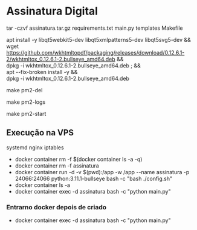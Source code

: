 # Assinatura Digital

tar -czvf assinatura.tar.gz requirements.txt main.py templates Makefile

apt install -y libqt5webkit5-dev libqt5xmlpatterns5-dev libqt5svg5-dev && \
wget https://github.com/wkhtmltopdf/packaging/releases/download/0.12.6.1-2/wkhtmltox_0.12.6.1-2.bullseye_amd64.deb && \
dpkg -i wkhtmltox_0.12.6.1-2.bullseye_amd64.deb ; && \
apt --fix-broken install -y && \
dpkg -i wkhtmltox_0.12.6.1-2.bullseye_amd64.deb

make pm2-del

make pm2-logs

make pm2-start

## Execução na VPS

systemd
nginx
iptables

- docker container rm -f $(docker container ls -a -q)
- docker container rm -f assinatura
- docker container run -d -v $(pwd):/app -w /app --name assinatura -p 24066:24066 python:3.11.1-bullseye bash -c "bash ./config.sh"
- docker container ls -a
- docker container exec -d assinatura bash -c "python main.py"

### Entrarno docker depois de criado

- docker container exec -d assinatura bash -c "python main.py"
